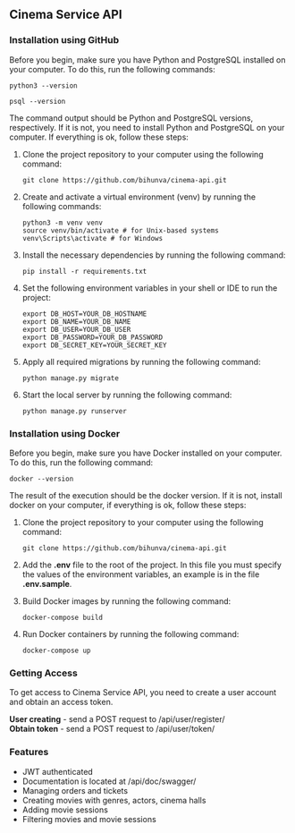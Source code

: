 ## Cinema Service API

### Installation using GitHub

<p>Before you begin, make sure you have Python and PostgreSQL installed on your computer. To do this, run the following commands:</p>

```shell
python3 --version
```

```shell
psql --version 
```

<p>The command output should be Python and PostgreSQL versions, respectively. If it is not, you need to install Python and PostgreSQL on your computer. If everything is ok, follow these steps:</p>

1. Clone the project repository to your computer using the following command:
    ```shell
    git clone https://github.com/bihunva/cinema-api.git
    ```

2. Create and activate a virtual environment (venv) by running the following commands:
    ```shell
    python3 -m venv venv
    source venv/bin/activate # for Unix-based systems
    venv\Scripts\activate # for Windows
    ```

3. Install the necessary dependencies by running the following command:
    ```shell
    pip install -r requirements.txt
    ```

4. Set the following environment variables in your shell or IDE to run the project:
   ```shell
   export DB_HOST=YOUR_DB_HOSTNAME
   export DB_NAME=YOUR_DB_NAME
   export DB_USER=YOUR_DB_USER
   export DB_PASSWORD=YOUR_DB_PASSWORD
   export DB_SECRET_KEY=YOUR_SECRET_KEY
   ```

5. Apply all required migrations by running the following command:
    ```shell
   python manage.py migrate
    ```

6. Start the local server by running the following command:
    ```shell
    python manage.py runserver
    ```

### Installation using Docker

<p>Before you begin, make sure you have Docker installed on your computer. To do this, run the following command:</p>

```shell
docker --version
```

<p>The result of the execution should be the docker version. If it is not, install docker on your computer, if everything is ok, follow these steps:</p>

1. Clone the project repository to your computer using the following command:
    ```shell
    git clone https://github.com/bihunva/cinema-api.git
    ```

2. Add the <strong>.env</strong> file to the root of the project. In this file you must specify the values of the
   environment variables, an example is in the file <strong>.env.sample</strong>.

3. Build Docker images by running the following command:
   ```shell
   docker-compose build
   ```

4. Run Docker containers by running the following command:
   ```shell
   docker-compose up
   ```

### Getting Access

To get access to Cinema Service API, you need to create a user account and
obtain an access token.

<p><strong>User creating</strong> - send a POST request to /api/user/register/ <br>
<strong>Obtain token</strong> - send a POST request to /api/user/token/</p>


### Features

<ul>
<li>JWT authenticated</li>
<li>Documentation is located at /api/doc/swagger/</li>
<li>Managing orders and tickets</li>
<li>Creating movies with genres, actors, cinema halls</li>
<li>Adding movie sessions</li>
<li>Filtering movies and movie sessions</li>
</ul>
